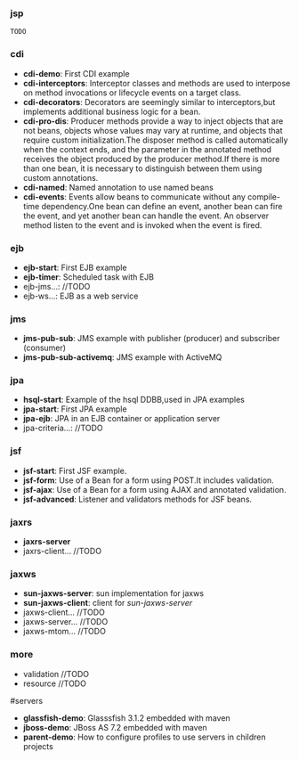 ### jsp

	TODO

### cdi

* __cdi-demo__: First CDI example
* __cdi-interceptors__: Interceptor classes and methods are used to interpose on method invocations or lifecycle events on a target class.
* __cdi-decorators__: Decorators are seemingly similar to interceptors,but implements additional business logic for a bean.
* __cdi-pro-dis__: Producer methods provide a way to inject objects that are not beans, objects whose values may vary at runtime, and objects that require custom initialization.The disposer method is called automatically when the context ends, and the parameter in the annotated method receives the object produced by the producer method.If there is more than one bean, it is necessary to distinguish between them using custom annotations.
* __cdi-named__: Named annotation to use named beans
* __cdi-events__: Events allow beans to communicate without any compile-time dependency.One bean can define an event, another bean can fire the event, and yet another bean can handle the event. An observer method listen to the event and is invoked when the event is fired.

### ejb

* __ejb-start__: First EJB example
* __ejb-timer__: Scheduled task with EJB
* ejb-jms...: //TODO
* ejb-ws...: EJB as a web service

### jms

* __jms-pub-sub__: JMS example with publisher (producer) and subscriber (consumer)
* __jms-pub-sub-activemq__: JMS example with ActiveMQ

### jpa

* __hsql-start__: Example of the hsql DDBB,used in JPA examples
* __jpa-start__: First JPA example
* __jpa-ejb__: JPA in an EJB container or application server
* jpa-criteria...: //TODO

### jsf

* __jsf-start__: First JSF example.
* __jsf-form__: Use of a Bean for a form using POST.It includes validation.
* __jsf-ajax__: Use of a Bean for a form using AJAX and annotated validation.
* __jsf-advanced__: Listener and validators methods for JSF beans.


### jaxrs

* __jaxrs-server__
* jaxrs-client... //TODO
	
### jaxws

* __sun-jaxws-server__: sun implementation for jaxws
* __sun-jaxws-client__: client for _sun-jaxws-server_
* jaxws-client... //TODO
* jaxws-server... //TODO
* jaxws-mtom... //TODO

### more

* validation //TODO
* resource //TODO

#servers

* __glassfish-demo__: Glasssfish 3.1.2 embedded with maven
* __jboss-demo__: JBoss AS 7.2 embedded with maven
* __parent-demo__: How to configure profiles to use servers in children projects